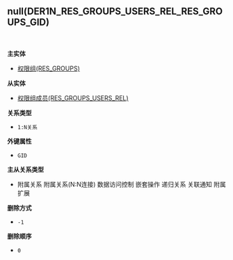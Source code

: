 ## null(DER1N_RES_GROUPS_USERS_REL_RES_GROUPS_GID) <!-- {docsify-ignore-all} -->



<br>
<p class="panel-title"><b>主实体</b></p>

* [权限组(RES_GROUPS)](module/base/res_groups)

<p class="panel-title"><b>从实体</b></p>

* [权限组成员(RES_GROUPS_USERS_REL)](module/base/res_groups_users_rel)

<p class="panel-title"><b>关系类型</b></p>

* `1:N关系`

<p class="panel-title"><b>外键属性</b></p>

* `GID`

<p class="panel-title"><b>主从关系类型</b></p>

* <i class="fa fa-check-square"/></i> 附属关系 <i class="fa fa-check-square"/></i> 附属关系(N:N连接) <i class="fa fa-check-square"/></i> 数据访问控制 <i class="fa fa-check-square"/></i> 嵌套操作 <i class="fa fa-square"/></i> 递归关系 <i class="fa fa-square"/></i> 关联通知 <i class="fa fa-square"/></i> 附属扩展

<p class="panel-title"><b>删除方式</b></p>

* `-1`

<p class="panel-title"><b>删除顺序</b></p>

* `0`
